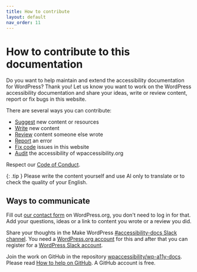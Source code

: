 ```yaml
---
title: How to contribute
layout: default
nav_order: 11
---
```


# How to contribute to this documentation

Do you want to help maintain and extend the accessibility documentation for WordPress? Thank you!
Let us know you want to work on the WordPress accessibility documentation and share your ideas, write or review content, report or fix bugs in this website.

There are several ways you can contribute:
- [Suggest]({{site.baseurl}}/docs/contribute/suggest/) new content or resources
- [Write]({{site.baseurl}}/docs/contribute/write/) new content
- [Review]({{site.baseurl}}/docs/contribute/review/) content someone else wrote
- [Report]({{site.baseurl}}/docs/contribute/report-error) an error
- [Fix code]({{site.baseurl}}/docs/contribute/improve-website) issues in this website
- [Audit]({{site.baseurl}}/docs/contribute/audit) the accessibility of wpaccessibility.org

Respect our [Code of Conduct]({{site.baseurl}}/docs/contribute/CODE_OF_CONDUCT/).

{: .tip }
Please write the content yourself and use AI only to translate or to check the quality of your English. 

## Ways to communicate 

Fill out [our contact form](https://make.wordpress.org/accessibility/accessibility-knowledge-base-contact/) on WordPress.org, you don't need to log in for that. Add your questions, ideas or a link to content you wrote or a review you did.

Share your thoughts in the Make WordPress [#accessibility-docs Slack channel](https://wordpress.slack.com/archives/C6PK2QCTY). You need a [WordPress.org account](https://login.wordpress.org/register) for this and after that you can register for a [WordPress Slack account](https://make.wordpress.org/chat/).

Join the work on GitHub in the repository [wpaccessibility/wp-a11y-docs](https://github.com/wpaccessibility/wp-a11y-docs/). Please read [How to help on GitHub]({{site.baseurl}}/docs/contribute/github/). A GitHub account is free.
